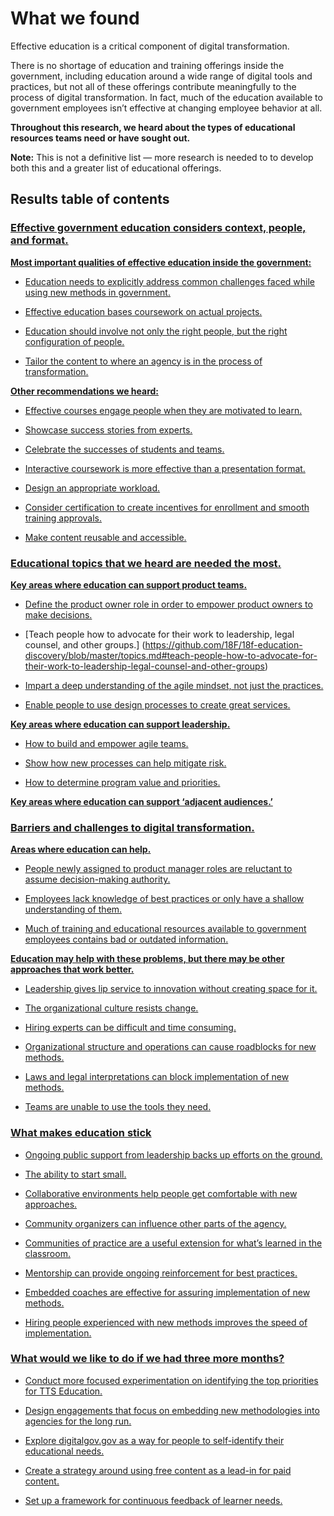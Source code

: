 # What we found

Effective education is a critical component of digital transformation.

There is no shortage of education and training offerings inside the government, including education around a wide range of digital tools and practices, but not all of these offerings contribute meaningfully to the process of digital transformation. In fact, much of the education available to government employees isn’t effective at changing employee behavior at all. 

**Throughout this research, we heard about the types of educational resources teams need or have sought out.** 

**Note:** This is not a definitive list — more research is needed to to develop both this and a greater list of educational offerings.

## Results table of contents

### [Effective government education considers context, people, and format.](https://github.com/18F/18f-education-discovery/blob/master/context_people_format.md#effective-government-education-considers-context-people-and-format)

**[Most important qualities of effective education inside the government:](https://github.com/18F/18f-education-discovery/blob/master/context_people_format.md#most-important-qualities-of-effective-education-inside-the-government)**

- [Education needs to explicitly address common challenges faced while using new methods in government.](https://github.com/18F/18f-education-discovery/blob/master/context_people_format.md#education-needs-to-explicitly-address-common-challenges-faced-while-using-new-methods-in-government)

- [Effective education bases coursework on actual projects.](https://github.com/18F/18f-education-discovery/blob/master/context_people_format.md#effective-education-bases-coursework-on-actual-projects)

- [Education should involve not only the right people, but the right configuration of people.](https://github.com/18F/18f-education-discovery/blob/master/context_people_format.md#education-should-involve-not-only-the-right-people-but-the-right-configuration-of-people)

- [Tailor the content to where an agency is in the process of transformation.](https://github.com/18F/18f-education-discovery/blob/master/context_people_format.md#tailor-the-content-to-where-an-agency-is-in-the-process-of-transformation)

**[Other recommendations we heard:](https://github.com/18F/18f-education-discovery/blob/master/context_people_format.md#other-recommendations-we-heard)**

- [Effective courses engage people when they are motivated to learn.](https://github.com/18F/18f-education-discovery/blob/master/context_people_format.md#effective-courses-engage-people-when-they-are-motivated-to-learn)

- [Showcase success stories from experts.](https://github.com/18F/18f-education-discovery/blob/master/context_people_format.md#showcase-success-stories-from-experts)

- [Celebrate the successes of students and teams.](https://github.com/18F/18f-education-discovery/blob/master/context_people_format.md#celebrate-the-successes-of-students-and-teams)

- [Interactive coursework is more effective than a presentation format.](https://github.com/18F/18f-education-discovery/blob/master/context_people_format.md#interactive-coursework-is-more-effective-than-a-presentation-format)

- [Design an appropriate workload.](https://github.com/18F/18f-education-discovery/blob/master/context_people_format.md#design-an-appropriate-workload)

- [Consider certification to create incentives for enrollment and smooth training approvals.](https://github.com/18F/18f-education-discovery/blob/master/context_people_format.md#consider-certification-to-create-incentives-for-enrollment-and-smooth-training-approvals)

- [Make content reusable and accessible.](https://github.com/18F/18f-education-discovery/blob/master/context_people_format.md#make-content-reusable-and-accessible)

### [Educational topics that we heard are needed the most.](https://github.com/18F/18f-education-discovery/blob/master/topics.md#educational-topics-that-we-heard-are-needed-the-most)

**[Key areas where education can support product teams.](https://github.com/18F/18f-education-discovery/blob/master/topics.md#key-areas-where-education-can-support-product-teams)**

- [Define the product owner role in order to empower product owners to make decisions.](https://github.com/18F/18f-education-discovery/blob/master/topics.md#define-the-product-owner-role-in-order-to-empower-product-owners-to-make-decisions)

- [Teach people how to advocate for their work to leadership, legal counsel, and other groups.] (https://github.com/18F/18f-education-discovery/blob/master/topics.md#teach-people-how-to-advocate-for-their-work-to-leadership-legal-counsel-and-other-groups)

- [Impart a deep understanding of the agile mindset, not just the practices.](https://github.com/18F/18f-education-discovery/blob/master/topics.md#impart-a-deep-understanding-of-the-agile-mindset-not-just-the-practices)

- [Enable people to use design processes to create great services.](https://github.com/18F/18f-education-discovery/blob/master/topics.md#enable-people-to-use-design-processes-to-create-great-services)

**[Key areas where education can support leadership.](https://github.com/18F/18f-education-discovery/blob/master/topics.md#key-areas-where-education-can-support-leadership)**

- [How to build and empower agile teams.](https://github.com/18F/18f-education-discovery/blob/master/topics.md#how-to-build-and-empower-agile-teams)

- [Show how new processes can help mitigate risk.](https://github.com/18F/18f-education-discovery/blob/master/topics.md#show-how-new-processes-can-help-mitigate-risk)

- [How to determine program value and priorities.](https://github.com/18F/18f-education-discovery/blob/master/topics.md#how-to-determine-program-value-and-priorities)

**[Key areas where education can support ‘adjacent audiences.’](https://github.com/18F/18f-education-discovery/blob/master/topics.md#key-areas-where-education-can-support-adjacent-audiences)**

### [Barriers and challenges to digital transformation.](https://github.com/18F/18f-education-discovery/blob/master/barriers_challenges.md#barriers-and-challenges-to-digital-transformation)

**[Areas where education can help.](https://github.com/18F/18f-education-discovery/blob/master/barriers_challenges.md#areas-where-education-can-help)**

- [People newly assigned to product manager roles are reluctant to assume decision-making authority.](https://github.com/18F/18f-education-discovery/blob/master/barriers_challenges.md#people-newly-assigned-to-product-manager-roles-are-reluctant-to-assume-decision-making-authority)

- [Employees lack knowledge of best practices or only have a shallow understanding of them.](https://github.com/18F/18f-education-discovery/blob/master/barriers_challenges.md#employees-lack-knowledge-of-best-practices-or-only-have-a-shallow-understanding-of-them)

- [Much of training and educational resources available to government employees contains bad or outdated information.](https://github.com/18F/18f-education-discovery/blob/master/barriers_challenges.md#much-of-training-and-educational-resources-available-to-government-employees-contains-bad-or-outdated-information)

**[Education may help with these problems, but there may be other approaches that work better.](https://github.com/18F/18f-education-discovery/blob/master/barriers_challenges.md#education-may-help-with-these-problems-but-there-may-be-other-approaches-that-work-better)**

- [Leadership gives lip service to innovation without creating space for it.](https://github.com/18F/18f-education-discovery/blob/master/barriers_challenges.md#leadership-gives-lip-service-to-innovation-without-creating-space-for-it)

- [The organizational culture resists change.](https://github.com/18F/18f-education-discovery/blob/master/barriers_challenges.md#the-organizational-culture-resists-change)

- [Hiring experts can be difficult and time consuming.](https://github.com/18F/18f-education-discovery/blob/master/barriers_challenges.md#hiring-experts-can-be-difficult-and-time-consuming)

- [Organizational structure and operations can cause roadblocks for new methods.](https://github.com/18F/18f-education-discovery/blob/master/barriers_challenges.md#organizational-structure-and-operations-can-cause-roadblocks-for-new-methods)

- [Laws and legal interpretations can block implementation of new methods.](https://github.com/18F/18f-education-discovery/blob/master/barriers_challenges.md#laws-and-legal-interpretations-can-block-implementation-of-new-methods)

- [Teams are unable to use the tools they need.](https://github.com/18F/18f-education-discovery/blob/master/barriers_challenges.md#teams-are-unable-to-use-the-tools-they-need)

### [What makes education stick](https://github.com/18F/18f-education-discovery/blob/master/education_sticks.md#what-makes-education-stick)

- [Ongoing public support from leadership backs up efforts on the ground.](https://github.com/18F/18f-education-discovery/blob/master/education_sticks.md#ongoing-public-support-from-leadership-backs-up-efforts-on-the-ground)

- [The ability to start small.](https://github.com/18F/18f-education-discovery/blob/master/education_sticks.md#the-ability-to-start-small)

- [Collaborative environments help people get comfortable with new approaches.](https://github.com/18F/18f-education-discovery/blob/master/education_sticks.md#collaborative-environments-help-people-get-comfortable-with-new-approaches)

- [Community organizers can influence other parts of the agency.](https://github.com/18F/18f-education-discovery/blob/master/education_sticks.md#community-organizers-can-influence-other-parts-of-the-agency)

- [Communities of practice are a useful extension for what’s learned in the classroom.](https://github.com/18F/18f-education-discovery/blob/master/education_sticks.md#communities-of-practice-are-a-useful-extension-for-whats-learned-in-the-classroom)

- [Mentorship can provide ongoing reinforcement for best practices.](https://github.com/18F/18f-education-discovery/blob/master/education_sticks.md#mentorship-can-provide-ongoing-reinforcement-for-best-practices)

- [Embedded coaches are effective for assuring implementation of new methods.](https://github.com/18F/18f-education-discovery/blob/master/education_sticks.md#embedded-coaches-are-effective-for-assuring-implementation-of-new-methods)

- [Hiring people experienced with new methods improves the speed of implementation.](https://github.com/18F/18f-education-discovery/blob/master/education_sticks.md#hiring-people-experienced-with-new-methods-improves-the-speed-of-implementation)

### [What would we like to do if we had three more months?](https://github.com/18F/18f-education-discovery/blob/master/three_months.md#what-would-we-like-to-do-if-we-had-three-more-months)

- [Conduct more focused experimentation on identifying the top priorities for TTS Education.](https://github.com/18F/18f-education-discovery/blob/master/three_months.md#conduct-more-focused-experimentation-on-identifying-the-top-priorities-for-tts-education)

- [Design engagements that focus on embedding new methodologies into agencies for the long run.](https://github.com/18F/18f-education-discovery/blob/master/three_months.md#design-engagements-that-focus-on-embedding-new-methodologies-into-agencies-for-the-long-run)

- [Explore digitalgov.gov as a way for people to self-identify their educational needs.](https://github.com/18F/18f-education-discovery/blob/master/three_months.md#explore-digitalgovgov-as-a-way-for-people-to-self-identify-their-educational-needs)

- [Create a strategy around using free content as a lead-in for paid content.](https://github.com/18F/18f-education-discovery/blob/master/three_months.md#create-a-strategy-around-using-free-content-as-a-lead-in-for-paid-content)

- [Set up a framework for continuous feedback of learner needs.](https://github.com/18F/18f-education-discovery/blob/master/three_months.md#set-up-a-framework-for-continuous-feedback-of-learner-needs)
